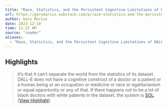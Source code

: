 ```yaml
---
title: "Race, Statistics, and the Persistent Cognitive Limitations of DALL-E"
url: https://garymarcus.substack.com/p/race-statistics-and-the-persistent
author: Gary Marcus
date: 2023-12-10
time: 11:22 AM
source: "reader"
aliases:
  - "Race, Statistics, and the Persistent Cognitive Limitations of DALL-E"
---
```

## Highlights
> It’s that it can’t separate the world from the statistics of its dataset. DALL-E does not have a cognitive construct of a doctor or a patient or a human being or an occupation or medicine or race or egalitarianism or equal opportunity or any of that. If there happens not to be a lot of black doctors with white patients in the dataset, the system is [SOL](https://www.urbandictionary.com/define.php?term=shit%20outta%20luck). ([View Highlight](https://read.readwise.io/read/01hdzyp06mka6x8r6x6xq9xvg6))

